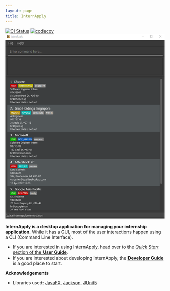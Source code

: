```yaml
---
layout: page
title: InternApply
---
```


[![CI Status](https://github.com/se-edu/addressbook-level3/workflows/Java%20CI/badge.svg)](https://github.com/AY2122S2-CS2103T-T11-3/tp/actions)
[![codecov](https://codecov.io/gh/AY2122S2-CS2103T-T11-3/tp/branch/master/graph/badge.svg?token=OPX1FSESUJ)](https://codecov.io/gh/AY2122S2-CS2103T-T11-3/tp)
![Ui](images/Ui.png)

**InternApply is a desktop application for managing your internship application.** While it has a GUI, most of the user interactions happen using a CLI (Command Line Interface).

* If you are interested in using InternApply, head over to the [_Quick Start_ section of the **User Guide**](UserGuide.html#quick-start).
* If you are interested about developing InternApply, the [**Developer Guide**](DeveloperGuide.html) is a good place to start.


**Acknowledgements**

* Libraries used: [JavaFX](https://openjfx.io/), [Jackson](https://github.com/FasterXML/jackson), [JUnit5](https://github.com/junit-team/junit5)
